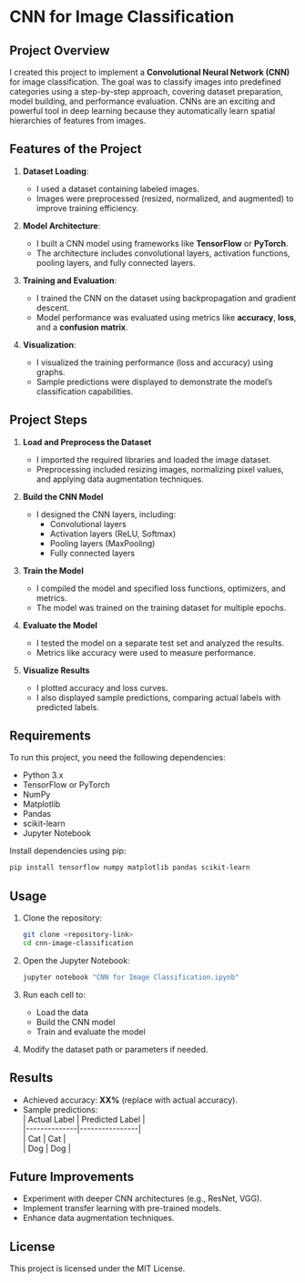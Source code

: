 # CNN for Image Classification

## Project Overview

I created this project to implement a **Convolutional Neural Network (CNN)** for image classification. The goal was to classify images into predefined categories using a step-by-step approach, covering dataset preparation, model building, and performance evaluation. CNNs are an exciting and powerful tool in deep learning because they automatically learn spatial hierarchies of features from images.

## Features of the Project

1. **Dataset Loading**:  
   - I used a dataset containing labeled images.  
   - Images were preprocessed (resized, normalized, and augmented) to improve training efficiency.

2. **Model Architecture**:  
   - I built a CNN model using frameworks like **TensorFlow** or **PyTorch**.  
   - The architecture includes convolutional layers, activation functions, pooling layers, and fully connected layers.

3. **Training and Evaluation**:  
   - I trained the CNN on the dataset using backpropagation and gradient descent.  
   - Model performance was evaluated using metrics like **accuracy**, **loss**, and a **confusion matrix**.

4. **Visualization**:  
   - I visualized the training performance (loss and accuracy) using graphs.  
   - Sample predictions were displayed to demonstrate the model’s classification capabilities.

## Project Steps

1. **Load and Preprocess the Dataset**  
   - I imported the required libraries and loaded the image dataset.  
   - Preprocessing included resizing images, normalizing pixel values, and applying data augmentation techniques.

2. **Build the CNN Model**  
   - I designed the CNN layers, including:  
     - Convolutional layers  
     - Activation layers (ReLU, Softmax)  
     - Pooling layers (MaxPooling)  
     - Fully connected layers  

3. **Train the Model**  
   - I compiled the model and specified loss functions, optimizers, and metrics.  
   - The model was trained on the training dataset for multiple epochs.

4. **Evaluate the Model**  
   - I tested the model on a separate test set and analyzed the results.  
   - Metrics like accuracy were used to measure performance.

5. **Visualize Results**  
   - I plotted accuracy and loss curves.  
   - I also displayed sample predictions, comparing actual labels with predicted labels.

## Requirements

To run this project, you need the following dependencies:

- Python 3.x  
- TensorFlow or PyTorch  
- NumPy  
- Matplotlib  
- Pandas  
- scikit-learn  
- Jupyter Notebook  

Install dependencies using pip:

```bash
pip install tensorflow numpy matplotlib pandas scikit-learn
```

## Usage

1. Clone the repository:  
   ```bash
   git clone <repository-link>
   cd cnn-image-classification
   ```

2. Open the Jupyter Notebook:  
   ```bash
   jupyter notebook "CNN for Image Classification.ipynb"
   ```

3. Run each cell to:  
   - Load the data  
   - Build the CNN model  
   - Train and evaluate the model  

4. Modify the dataset path or parameters if needed.

## Results

- Achieved accuracy: **XX%** (replace with actual accuracy).
- Sample predictions:  
  | Actual Label | Predicted Label |  
  |--------------|----------------|  
  | Cat          | Cat            |  
  | Dog          | Dog            |  

## Future Improvements

- Experiment with deeper CNN architectures (e.g., ResNet, VGG).  
- Implement transfer learning with pre-trained models.  
- Enhance data augmentation techniques.  

## License

This project is licensed under the MIT License.
